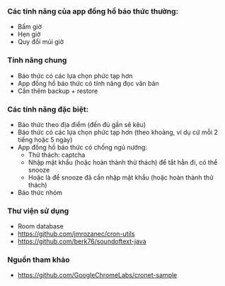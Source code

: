 
### Các tính năng của app đồng hồ báo thức thường:
- Bấm giờ
- Hẹn giờ
- Quy đổi múi giờ

### Tính năng chung
- Báo thức có các lựa chọn phức tạp hơn
- App đồng hồ báo thức có tính năng đọc văn bản
- Cần thêm backup + restore

### Các tính năng đặc biệt:
- Báo thức theo địa điểm (đến đủ gần sẽ kêu)
- Báo thức có các lựa chọn phức tạp hơn (theo khoảng, ví dụ cứ mỗi 2 tiếng hoặc 5 ngày)
- App đồng hồ báo thức có chống ngủ nướng:
  + Thử thách: captcha
  + Nhập mật khẩu (hoặc hoàn thành thử thách) để tắt hẳn đi, có thể snooze
  + Hoặc là để snooze đã cần nhập mật khẩu (hoặc hoàn thành thử thách)
- Báo thức nhóm

### Thư viện sử dụng
- Room database
- https://github.com/jmrozanec/cron-utils
- https://github.com/berk76/soundoftext-java
### Nguồn tham khảo
- https://github.com/GoogleChromeLabs/cronet-sample
